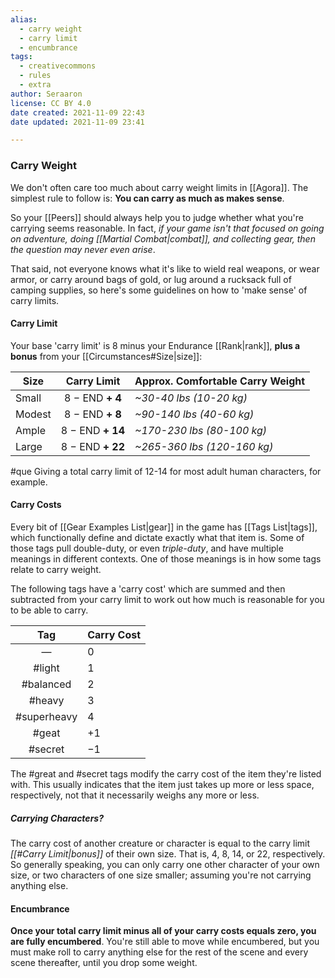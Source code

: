 ```yaml
---
alias:
  - carry weight
  - carry limit
  - encumbrance
tags:
  - creativecommons
  - rules
  - extra
author: Seraaron
license: CC BY 4.0
date created: 2021-11-09 22:43
date updated: 2021-11-09 23:41

---
```


### Carry Weight

We don't often care too much about carry weight limits in [[Agora]]. The simplest rule to follow is: **You can carry as much as makes sense**.

So your [[Peers]] should always help you to judge whether what you're carrying seems reasonable. In fact, _if your game isn't that focused on going on adventure, doing [[Martial Combat|combat]], and collecting gear, then the question may never even arise_.

That said, not everyone knows what it's like to wield real weapons, or wear armor, or carry around bags of gold, or lug around a rucksack full of camping supplies, so here's some guidelines on how to 'make sense' of carry limits.

#### Carry Limit

Your base 'carry limit' is 8 minus your Endurance [[Rank|rank]], **plus a bonus** from your [[Circumstances#Size|size]]:

| Size   |     Carry Limit    | Approx. Comfortable Carry Weight |
| ------ | :----------------: | -------------------------------- |
| Small  |  8 − END **+ 4** | _~30-40 lbs (10-20 kg)_          |
| Modest | 8 − END **+ 8** | _~90-140 lbs (40-60 kg)_         |
| Ample  | 8 − END **+ 14** | _~170-230 lbs (80-100 kg)_       |
| Large  | 8 − END **+ 22** | _~265-360 lbs (120-160 kg)_      |

#que Giving a total carry limit of 12-14 for most adult human characters, for example.

#### Carry Costs

Every bit of [[Gear Examples List|gear]] in the game has [[Tags List|tags]], which functionally define and dictate exactly what that item is. Some of those tags pull double-duty, or even _triple-duty_, and have multiple meanings in different contexts. One of those meanings is in how some tags relate to carry weight.

The following tags have a 'carry cost' which are summed and then subtracted from your carry limit to work out how much is reasonable for you to be able to carry.

|     Tag     | Carry Cost |
| :---------: | ---------- |
|      —      | 0          |
|    #light   | 1          |
|  #balanced  | 2          |
|    #heavy   | 3          |
| #superheavy | 4          |
|    #geat    | +1         |
|   #secret   | −1         |

The #great and #secret tags modify the carry cost of the item they're listed with. This usually indicates that the item just takes up more or less space, respectively, not that it necessarily weighs any more or less.

##### Carrying Characters?

The carry cost of another creature or character is equal to the carry limit _[[#Carry Limit|bonus]]_ of their own size. That is, 4, 8, 14, or 22, respectively. So generally speaking, you can only carry one other character of your own size, or two characters of one size smaller; assuming you're not carrying anything else.

#### Encumbrance

**Once your total carry limit minus all of your carry costs equals zero, you are fully encumbered**. You're still able to move while encumbered, but you must make roll to carry anything else for the rest of the scene and every scene thereafter, until you drop some weight.
